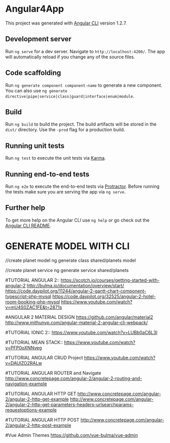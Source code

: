 # Angular4App

This project was generated with [Angular CLI](https://github.com/angular/angular-cli) version 1.2.7.

## Development server

Run `ng serve` for a dev server. Navigate to `http://localhost:4200/`. The app will automatically reload if you change any of the source files.

## Code scaffolding

Run `ng generate component component-name` to generate a new component. You can also use `ng generate directive|pipe|service|class|guard|interface|enum|module`.

## Build

Run `ng build` to build the project. The build artifacts will be stored in the `dist/` directory. Use the `-prod` flag for a production build.

## Running unit tests

Run `ng test` to execute the unit tests via [Karma](https://karma-runner.github.io).

## Running end-to-end tests

Run `ng e2e` to execute the end-to-end tests via [Protractor](http://www.protractortest.org/).
Before running the tests make sure you are serving the app via `ng serve`.

## Further help

To get more help on the Angular CLI use `ng help` or go check out the [Angular CLI README](https://github.com/angular/angular-cli/blob/master/README.md).

# GENERATE MODEL WITH CLI
//create planet model
ng generate class shared/planets model
 
//create planet service
ng generate service shared/planets

#TUTORIAL ANGULAR 2::
https://scotch.io/courses/getting-started-with-angular-2
http://bulma.io/documentation/overview/start/
https://code.daypilot.org/11244/angular-2-gantt-chart-component-typescript-php-mysql
https://code.daypilot.org/32525/angular-2-hotel-room-booking-php-mysql
https://www.youtube.com/watch?v=mU4S0ZAC1FE&t=2871s

#ANGULAR 2 MATERIAL DESIGN
https://github.com/angular/material2
http://www.mithunvp.com/angular-material-2-angular-cli-webpack/

#TUTORIAL IONIC 2::
https://www.youtube.com/watch?v=LUBb0aC6L3I

#TUTORIAL MEAN STACK::
https://www.youtube.com/watch?v=PFP0oXNNveg

#TUTORIAL ANGULAR CRUD Project
https://www.youtube.com/watch?v=DAUlZO2RALw

#TUTORIAL ANGULAR ROUTER and Navigate
http://www.concretepage.com/angular-2/angular-2-routing-and-navigation-example

#TUTORIAL ANGULAR HTTP GET
http://www.concretepage.com/angular-2/angular-2-http-get-example
http://www.concretepage.com/angular-2/angular-2-http-get-parameters-headers-urlsearchparams-requestoptions-example

#TUTORIAL ANGULAR HTTP POST
http://www.concretepage.com/angular-2/angular-2-http-post-example

#Vue Admin Themes
https://github.com/vue-bulma/vue-admin